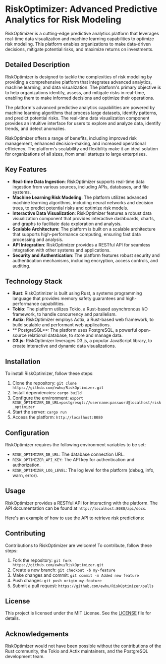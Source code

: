 RiskOptimizer: Advanced Predictive Analytics for Risk Modeling
=================================================================

RiskOptimizer is a cutting-edge predictive analytics platform that leverages real-time data visualization and machine learning capabilities to optimize risk modeling. This platform enables organizations to make data-driven decisions, mitigate potential risks, and maximize returns on investments.

Detailed Description
-------------------

RiskOptimizer is designed to tackle the complexities of risk modeling by providing a comprehensive platform that integrates advanced analytics, machine learning, and data visualization. The platform's primary objective is to help organizations identify, assess, and mitigate risks in real-time, enabling them to make informed decisions and optimize their operations.

The platform's advanced predictive analytics capabilities are powered by machine learning algorithms that process large datasets, identify patterns, and predict potential risks. The real-time data visualization component provides an intuitive interface for users to explore and analyze data, identify trends, and detect anomalies.

RiskOptimizer offers a range of benefits, including improved risk management, enhanced decision-making, and increased operational efficiency. The platform's scalability and flexibility make it an ideal solution for organizations of all sizes, from small startups to large enterprises.

Key Features
------------

* **Real-time Data Ingestion**: RiskOptimizer supports real-time data ingestion from various sources, including APIs, databases, and file systems.
* **Machine Learning Risk Modeling**: The platform utilizes advanced machine learning algorithms, including neural networks and decision trees, to predict potential risks and optimize risk models.
* **Interactive Data Visualization**: RiskOptimizer features a robust data visualization component that provides interactive dashboards, charts, and graphs to facilitate data exploration and analysis.
* **Scalable Architecture**: The platform is built on a scalable architecture that supports high-performance computing, ensuring fast data processing and analysis.
* **API Integration**: RiskOptimizer provides a RESTful API for seamless integration with other systems and applications.
* **Security and Authentication**: The platform features robust security and authentication mechanisms, including encryption, access controls, and auditing.

Technology Stack
----------------

* **Rust**: RiskOptimizer is built using Rust, a systems programming language that provides memory safety guarantees and high-performance capabilities.
* **Tokio**: The platform utilizes Tokio, a Rust-based asynchronous I/O framework, to handle concurrency and parallelism.
* **Actix**: RiskOptimizer employs Actix, a Rust-based web framework, to build scalable and performant web applications.
* ** PostgreSQL**: The platform uses PostgreSQL, a powerful open-source relational database, to store and manage data.
* **D3.js**: RiskOptimizer leverages D3.js, a popular JavaScript library, to create interactive and dynamic data visualizations.

Installation
------------

To install RiskOptimizer, follow these steps:

1. Clone the repository: `git clone https://github.com/ewhu/RiskOptimizer.git`
2. Install dependencies: `cargo build`
3. Configure the environment: `export RISK_OPTIMIZER_DB_URL=postgresql://username:password@localhost/risk_optimizer`
4. Start the server: `cargo run`
5. Access the platform: `http://localhost:8080`

Configuration
-------------

RiskOptimizer requires the following environment variables to be set:

* `RISK_OPTIMIZER_DB_URL`: The database connection URL.
* `RISK_OPTIMIZER_API_KEY`: The API key for authentication and authorization.
* `RISK_OPTIMIZER_LOG_LEVEL`: The log level for the platform (debug, info, warn, error).

Usage
-----

RiskOptimizer provides a RESTful API for interacting with the platform. The API documentation can be found at `http://localhost:8080/api/docs`.

Here's an example of how to use the API to retrieve risk predictions:


Contributing
------------

Contributions to RiskOptimizer are welcome! To contribute, follow these steps:

1. Fork the repository: `git fork https://github.com/ewhu/RiskOptimizer.git`
2. Create a new branch: `git checkout -b my-feature`
3. Make changes and commit: `git commit -m Added new feature`
4. Push changes: `git push origin my-feature`
5. Submit a pull request: `https://github.com/ewhu/RiskOptimizer/pulls`

License
-------

This project is licensed under the MIT License. See the [LICENSE](https://github.com/ewhu/RiskOptimizer/blob/main/LICENSE) file for details.

Acknowledgements
---------------

RiskOptimizer would not have been possible without the contributions of the Rust community, the Tokio and Actix maintainers, and the PostgreSQL development team.
